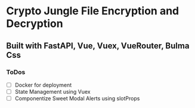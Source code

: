 # Crypto Jungle File Encryption and Decryption

## Built with FastAPI, Vue, Vuex, VueRouter, Bulma Css

### ToDos
- [ ] Docker for deployment
- [ ] State Management using Vuex
- [ ] Componentize Sweet Modal Alerts using slotProps
